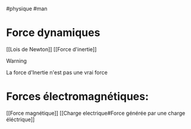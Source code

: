 #physique #man 
# Force dynamiques
[[Lois de Newton]]
[[Force d'inertie]] 
>[!WARNING]
>La force d'Inertie n'est pas une vrai force
# Forces électromagnétiques:
[[Force magnétique]]
[[Charge electrique#Force générée par une charge éléctrique]]

